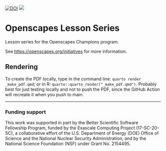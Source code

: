 [![DOI](https://zenodo.org/badge/161954279.svg)](https://zenodo.org/badge/latestdoi/161954279)
[![](https://img.shields.io/badge/Art%20By-Allison%20Horst-blue)](https://twitter.com/allison_horst)


# Openscapes Lesson Series
Lesson series for the Openscapes Champions program. 

See <https://openscapes.org/initiatives> for more information.

## Rendering

To create the PDF locally, type in the command line: `quarto render _make_pdf.qmd`; or in R: `quarto::quarto_render("_make_pdf.qmd")`. Probably best for just testing locally and not to push the PDF, since the GitHub Action will recreate it when you push to main. 

----


### Funding support

This work was supported in part by the Better Scientific Software Fellowship Program, funded by the Exascale Computing Project (17-SC-20-SC), a
collaborative effort of the U.S. Department of Energy (DOE) Office of Science and the National Nuclear Security Administration; and by the National Science Foundation (NSF) under Grant No. 2154495.
